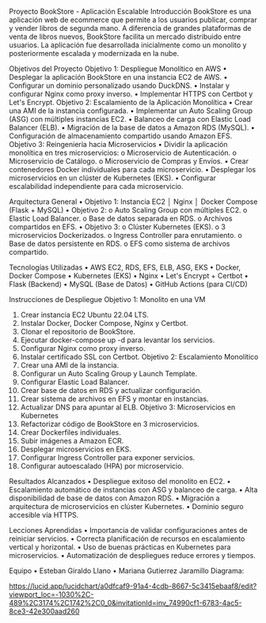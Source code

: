 Proyecto BookStore - Aplicación Escalable
Introducción
BookStore es una aplicación web de ecommerce que permite a los usuarios publicar, comprar y vender libros de segunda mano. A diferencia de grandes plataformas de venta de libros nuevos, BookStore facilita un mercado distribuido entre usuarios. La aplicación fue desarrollada inicialmente como un monolito y posteriormente escalada y modernizada en la nube.

Objetivos del Proyecto
Objetivo 1: Despliegue Monolítico en AWS
•	Desplegar la aplicación BookStore en una instancia EC2 de AWS.
•	Configurar un dominio personalizado usando DuckDNS.
•	Instalar y configurar Nginx como proxy inverso.
•	Implementar HTTPS con Certbot y Let's Encrypt.
Objetivo 2: Escalamiento de la Aplicación Monolítica
•	Crear una AMI de la instancia configurada.
•	Implementar un Auto Scaling Group (ASG) con múltiples instancias EC2.
•	Balanceo de carga con Elastic Load Balancer (ELB).
•	Migración de la base de datos a Amazon RDS (MySQL).
•	Configuración de almacenamiento compartido usando Amazon EFS.
Objetivo 3: Reingeniería hacia Microservicios
•	Dividir la aplicación monolítica en tres microservicios:
o	Microservicio de Autenticación.
o	Microservicio de Catálogo.
o	Microservicio de Compras y Envíos.
•	Crear contenedores Docker individuales para cada microservicio.
•	Desplegar los microservicios en un clúster de Kubernetes (EKS).
•	Configurar escalabilidad independiente para cada microservicio.

Arquitectura General
•	Objetivo 1: Instancia EC2 │ Nginx │ Docker Compose (Flask + MySQL)
•	Objetivo 2:
o	Auto Scaling Group con múltiples EC2.
o	Elastic Load Balancer.
o	Base de datos separada en RDS.
o	Archivos compartidos en EFS.
•	Objetivo 3:
o	Clúster Kubernetes (EKS).
o	3 microservicios Dockerizados.
o	Ingress Controller para enrutamiento.
o	Base de datos persistente en RDS.
o	EFS como sistema de archivos compartido.

Tecnologías Utilizadas
•	AWS EC2, RDS, EFS, ELB, ASG, EKS
•	Docker, Docker Compose
•	Kubernetes (EKS)
•	Nginx
•	Let's Encrypt + Certbot
•	Flask (Backend)
•	MySQL (Base de Datos)
•	GitHub Actions (para CI/CD)

Instrucciones de Despliegue
Objetivo 1: Monolito en una VM
1.	Crear instancia EC2 Ubuntu 22.04 LTS.
2.	Instalar Docker, Docker Compose, Nginx y Certbot.
3.	Clonar el repositorio de BookStore.
4.	Ejecutar docker-compose up -d para levantar los servicios.
5.	Configurar Nginx como proxy inverso.
6.	Instalar certificado SSL con Certbot.
Objetivo 2: Escalamiento Monolítico
1.	Crear una AMI de la instancia.
2.	Configurar un Auto Scaling Group y Launch Template.
3.	Configurar Elastic Load Balancer.
4.	Crear base de datos en RDS y actualizar configuración.
5.	Crear sistema de archivos en EFS y montar en instancias.
6.	Actualizar DNS para apuntar al ELB.
Objetivo 3: Microservicios en Kubernetes
1.	Refactorizar código de BookStore en 3 microservicios.
2.	Crear Dockerfiles individuales.
3.	Subir imágenes a Amazon ECR.
4.	Desplegar microservicios en EKS.
5.	Configurar Ingress Controller para exponer servicios.
6.	Configurar autoescalado (HPA) por microservicio.

Resultados Alcanzados
•	Despliegue exitoso del monolito en EC2.
•	Escalamiento automático de instancias con ASG y balanceo de carga.
•	Alta disponibilidad de base de datos con Amazon RDS.
•	Migración a arquitectura de microservicios en clúster Kubernetes.
•	Dominio seguro accesible vía HTTPS.

Lecciones Aprendidas
•	Importancia de validar configuraciones antes de reiniciar servicios.
•	Correcta planificación de recursos en escalamiento vertical y horizontal.
•	Uso de buenas prácticas en Kubernetes para microservicios.
•	Automatización de despliegues reduce errores y tiempos.

Equipo
•	Esteban Giraldo Llano
•	Mariana Gutierrez Jaramillo
Diagrama:

https://lucid.app/lucidchart/a0dfcaf9-91a4-4cdb-8667-5c3415ebaaf8/edit?viewport_loc=-1030%2C-489%2C3174%2C1742%2C0_0&invitationId=inv_74990cf1-6783-4ac5-8ce3-42e300aad260